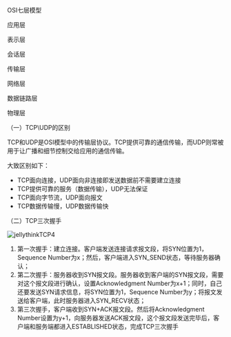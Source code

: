 OSI七层模型

应用层

表示层

会话层

传输层

网络层

数据链路层

物理层

（一）TCP\UDP的区别

TCP和UDP是OSI模型中的传输层协议。TCP提供可靠的通信传输，而UDP则常被用于让广播和细节控制交给应用的通信传输。

大致区别如下：

+ TCP面向连接，UDP面向非连接即发送数据前不需要建立连接
+ TCP提供可靠的服务（数据传输），UDP无法保证
+ TCP面向字节流，UDP面向报文
+ TCP数据传输慢，UDP数据传输快



（二）TCP三次握手

![jellythinkTCP4](/Users/jasperleee/Downloads/jellythinkTCP4.jpg)



1. 第一次握手：建立连接。客户端发送连接请求报文段，将SYN位置为1，Sequence Number为x；然后，客户端进入SYN_SEND状态，等待服务器确认；
2. 第二次握手：服务器收到SYN报文段。服务器收到客户端的SYN报文段，需要对这个报文段进行确认，设置Acknowledgment Number为x+1；同时，自己还要发送SYN请求信息，将SYN位置为1，Sequence Number为y；将报文发送给客户端，此时服务器进入SYN_RECV状态；
3. 第三次握手，客户端收到SYN+ACK报文段。然后将Acknowledgment Number设置为y+1，向服务器发送ACK报文段，这个报文段发送完毕后，客户端和服务端都进入ESTABLISHED状态，完成TCP三次握手